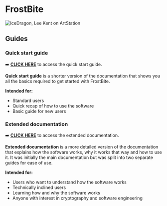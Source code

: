 # FrostBite

![IceDragon, Lee Kent on ArtStation](https://i.pinimg.com/originals/ee/0f/c0/ee0fc09c9df5f84c37c4d21a07a3b603.jpg)

## Guides

<!-- there are 2 separate guides. One is a quick start guide made for people who just want to use the software or standard users. the second one is more of a detailed technical documentation that explains why and how the software works, intended for technical, advanced and power users as well as engineers -->

### Quick start guide

➡️ [**CLICK HERE**](md/quick-start.md) to access the quick start guide.

**Quick start guide** is a shorter version of the documentation that shows you all the basics required to get started with FrostBite.

**Intended for:**

- Standard users
- Quick recap of how to use the software
- Basic guide for new users

### Extended documentation

➡️ [**CLICK HERE**](md/extended.md) to access the extended documentation.

**Extended documentation** is a more detailed version of the documentation that explains how the software works, why it works that way and how to use it. It was initially the main documentation but was split into two separate guides for ease of use.

**Intended for:**

- Users who want to understand how the software works
- Technically inclined users
- Learning how and why the software works
- Anyone with interest in cryptography and software engineering
